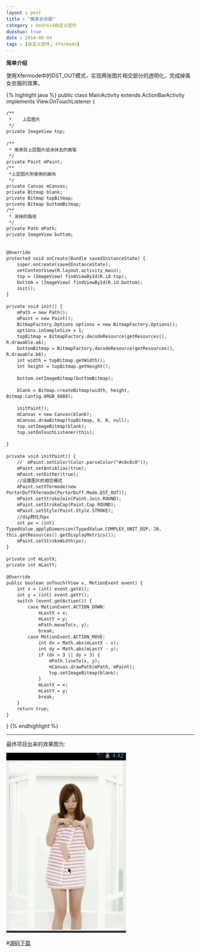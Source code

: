 ```yaml
---
layout : post
title : "撕美女衣服"
category : Android自定义控件
duoshuo: true
date : 2014-08-04
tags : [自定义控件, Xfermode]
---
```


**简单介绍**

使用Xfermode中的DST_OUT模式，实现两张图片相交部分的透明化，完成掉美女衣服的效果。

<!-- more -->

{% highlight java %}
public class MainActivity extends ActionBarActivity implements View.OnTouchListener {

    /**
     *    上层图片
     */
    private ImageView top;

    /**
     * 用来将上层图片给涂抹去的画笔
     */
    private Paint mPaint;
    /**
     *上层图片所使用的画布
     */
    private Canvas mCanvas;
    private Bitmap blank;
    private Bitmap topBitmap;
    private Bitmap buttomBitmap;
    /**
     * 涂抹的路径
     */
    private Path mPath;
    private ImageView buttom;


    @Override
    protected void onCreate(Bundle savedInstanceState) {
        super.onCreate(savedInstanceState);
        setContentView(R.layout.activity_main);
        top = (ImageView) findViewById(R.id.top);
        buttom = (ImageView) findViewById(R.id.buttom);
        init();
    }

    private void init() {
        mPath = new Path();
        mPaint = new Paint();
        BitmapFactory.Options options = new BitmapFactory.Options();
        options.inSampleSize = 1;
        topBitmap = BitmapFactory.decodeResource(getResources(), R.drawable.a6);
        buttomBitmap = BitmapFactory.decodeResource(getResources(), R.drawable.b6);
        int width = topBitmap.getWidth();
        int height = topBitmap.getHeight();

        buttom.setImageBitmap(buttomBitmap);

        blank = Bitmap.createBitmap(width, height, Bitmap.Config.ARGB_8888);

        initPaint();
        mCanvas = new Canvas(blank);
        mCanvas.drawBitmap(topBitmap, 0, 0, null);
        top.setImageBitmap(blank);
        top.setOnTouchListener(this);

    }

    private void initPaint() {
        //  mPaint.setColor(Color.parseColor("#c0c0c0"));
        mPaint.setAntiAlias(true);
        mPaint.setDither(true);
        //设置图片的相交模式
        mPaint.setXfermode(new PorterDuffXfermode(PorterDuff.Mode.DST_OUT));
        mPaint.setStrokeJoin(Paint.Join.ROUND);
        mPaint.setStrokeCap(Paint.Cap.ROUND);
        mPaint.setStyle(Paint.Style.STROKE);
        //dip转化为px
        int px = (int) TypedValue.applyDimension(TypedValue.COMPLEX_UNIT_DIP, 20, this.getResources().getDisplayMetrics());
        mPaint.setStrokeWidth(px);
    }

    private int mLastX;
    private int mLastY;

    @Override
    public boolean onTouch(View v, MotionEvent event) {
        int x = (int) event.getX();
        int y = (int) event.getY();
        switch (event.getAction()) {
            case MotionEvent.ACTION_DOWN:
                mLastX = x;
                mLastY = y;
                mPath.moveTo(x, y);
                break;
            case MotionEvent.ACTION_MOVE:
                int dx = Math.abs(mLastX - x);
                int dy = Math.abs(mLastY - y);
                if (dx > 3 || dy > 3) {
                    mPath.lineTo(x, y);
                    mCanvas.drawPath(mPath, mPaint);
                    top.setImageBitmap(blank);
                }
                mLastX = x;
                mLastY = y;
                break;
        }
        return true;
    }
}
{% endhighlight %}

---

最终项目出来的效果图为:

![图片链接](/res/img/blog/2014/12/04/cc.gif)

#[源码下载](https://github.com/Mayology555/RipCloth)